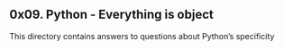## 0x09. Python - Everything is object
This directory contains answers to questions about Python’s specificity
